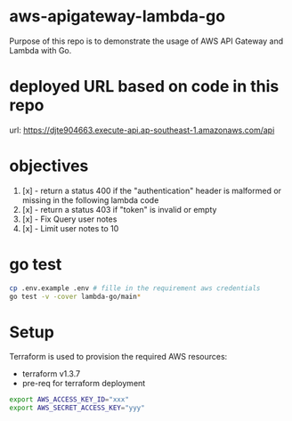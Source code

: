 # aws-apigateway-lambda-go
Purpose of this repo is to demonstrate the usage of AWS API Gateway and Lambda with Go.
# deployed URL based on code in this repo
url: https://djte904663.execute-api.ap-southeast-1.amazonaws.com/api
# objectives
1. [x] - return a status 400 if the "authentication" header is malformed or missing in the following lambda code 
2. [x] - return a status 403 if "token" is invalid or empty
3. [x] - Fix Query user notes
4. [x] - Limit user notes to 10
# go test 
```bash
cp .env.example .env # fille in the requirement aws credentials
go test -v -cover lambda-go/main*  
```
# Setup
Terraform is used to provision the required AWS resources:
- terraform v1.3.7
- pre-req for terraform deployment
```bash
export AWS_ACCESS_KEY_ID="xxx"
export AWS_SECRET_ACCESS_KEY="yyy"
```
